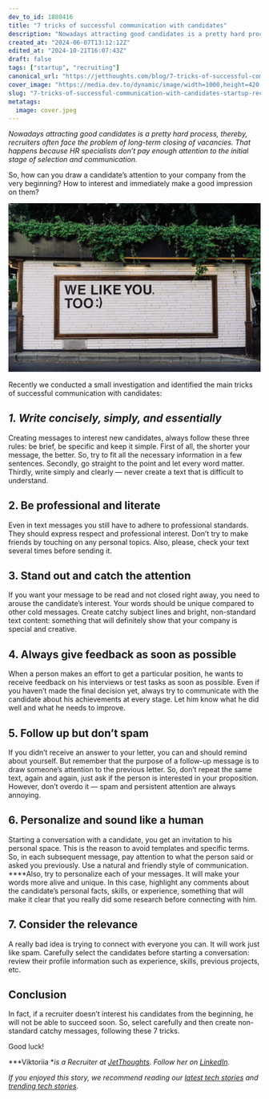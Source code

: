 ```yaml
---
dev_to_id: 1880416
title: "7 tricks of successful communication with candidates"
description: "Nowadays attracting good candidates is a pretty hard process, thereby, recruiters often face the..."
created_at: "2024-06-07T13:12:12Z"
edited_at: "2024-10-21T16:07:43Z"
draft: false
tags: ["startup", "recruiting"]
canonical_url: "https://jetthoughts.com/blog/7-tricks-of-successful-communication-with-candidates-startup-recruiting/"
cover_image: "https://media.dev.to/dynamic/image/width=1000,height=420,fit=cover,gravity=auto,format=auto/https%3A%2F%2Fraw.githubusercontent.com%2Fjetthoughts%2Fjetthoughts.github.io%2Fmaster%2Fstatic%2Fassets%2Fimg%2Fblog%2F7-tricks-of-successful-communication-with-candidates-startup-recruiting%2Ffile_0.jpeg"
slug: "7-tricks-of-successful-communication-with-candidates-startup-recruiting"
metatags:
  image: cover.jpeg
---
```

*Nowadays attracting good candidates is a pretty hard process, thereby, recruiters often face the problem of long-term closing of vacancies. That happens because HR specialists don’t pay enough attention to the initial stage of selection and communication.*

So, how can you draw a candidate’s attention to your company from the very beginning? How to interest and immediately make a good impression on them?

![Photo by [Adam Jang](https://unsplash.com/@adamjang) on [Unsplash](https://unsplash.com/s/photos/communication)](file_0.jpeg)

Recently we conducted a small investigation and identified the main tricks of successful communication with candidates:

## ***1. Write concisely, simply, and essentially***

Creating messages to interest new candidates, always follow these three rules: be brief, be specific and keep it simple. First of all, the shorter your message, the better. So, try to fit all the necessary information in a few sentences. Secondly, go straight to the point and let every word matter. Thirdly, write simply and clearly — never create a text that is difficult to understand.

## **2. Be professional and literate**

Even in text messages you still have to adhere to professional standards. They should express respect and professional interest. Don’t try to make friends by touching on any personal topics. Also, please, check your text several times before sending it.

## **3. Stand out and catch the attention**

If you want your message to be read and not closed right away, you need to arouse the candidate’s interest. Your words should be unique compared to other cold messages. Create catchy subject lines and bright, non-standard text content: something that will definitely show that your company is special and creative.

## **4. Always give feedback as soon as possible**

When a person makes an effort to get a particular position, he wants to receive feedback on his interviews or test tasks as soon as possible. Even if you haven’t made the final decision yet, always try to communicate with the candidate about his achievements at every stage. Let him know what he did well and what he needs to improve.

## **5. Follow up but don’t spam**

If you didn’t receive an answer to your letter, you can and should remind about yourself. But remember that the purpose of a follow-up message is to draw someone’s attention to the previous letter. So, don’t repeat the same text, again and again, just ask if the person is interested in your proposition. However, don’t overdo it — spam and persistent attention are always annoying.

## **6. Personalize and sound like a human**

Starting a conversation with a candidate, you get an invitation to his personal space. This is the reason to avoid templates and specific terms. So, in each subsequent message, pay attention to what the person said or asked you previously. Use a natural and friendly style of communication. ****Also, try to personalize each of your messages. It will make your words more alive and unique. In this case, highlight any comments about the candidate’s personal facts, skills, or experience, something that will make it clear that you really did some research before connecting with him.

## **7. Consider the relevance**

A really bad idea is trying to connect with everyone you can. It will work just like spam. Carefully select the candidates before starting a conversation: review their profile information such as experience, skills, previous projects, etc.

## Conclusion

In fact, if a recruiter doesn’t interest his candidates from the beginning, he will not be able to succeed soon. So, select carefully and then create non-standard catchy messages, following these 7 tricks.

Good luck!

***Viktoriia **is a Recruiter at [JetThoughts](https://www.jetthoughts.com/). Follow her on [LinkedIn](https://www.linkedin.com/in/viktoriia-tsvyk-5a6647222/).*

*If you enjoyed this story, we recommend reading our [latest tech stories](https://jtway.co/latest) and [trending tech stories](https://jtway.co/trending).*
